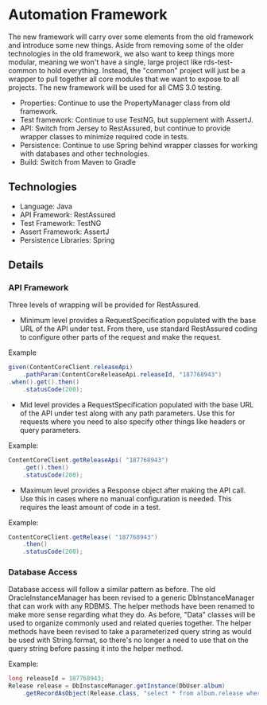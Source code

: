 # Automation Framework

The new framework will carry over some elements from the old
framework and introduce some new things.  Aside from removing some of the older
technologies in the old framework, we also want to keep things more modular,
meaning we won't have a single, large project like rds-test-common to hold
everything.  Instead, the "common" project will just be a wrapper to pull
together all core modules that we want to expose to all projects. The new framework
will be used for all CMS 3.0 testing.

* Properties: Continue to use the PropertyManager class from old framework.
* Test framework: Continue to use TestNG, but supplement with AssertJ.  
* API: Switch from Jersey to RestAssured, but continue to provide wrapper classes
  to minimize required code in tests.
* Persistence: Continue to use Spring behind wrapper classes for working with databases
  and other technologies.
* Build: Switch from Maven to Gradle


## Technologies
* Language: Java
* API Framework: RestAssured
* Test Framework: TestNG
* Assert Framework: AssertJ
* Persistence Libraries: Spring

## Details

### API Framework
Three levels of wrapping will be provided for RestAssured.
* Minimum level provides a RequestSpecification populated with the base URL of the
API under test.  From there, use standard RestAssured coding to configure other
  parts of the request and make the request.
  
Example
```java
given(ContentCoreClient.releaseApi)
    .pathParam(ContentCoreReleaseApi.releaseId, "187768943")
.when().get().then()
    .statusCode(200);
```

* Mid level provides a RequestSpecification populated with the base URL of the
  API under test along with any path parameters.  Use this for requests where
  you need to also specify other things like headers or query parameters.
  
Example:
```java
ContentCoreClient.getReleaseApi( "187768943")
    .get().then()
    .statusCode(200);
```

* Maximum level provides a Response object after making the API call.
Use this in cases where no manual configuration is needed.  This requires the
  least amount of code in a test.
  
Example:
```java
ContentCoreClient.getRelease( "187768943")
    .then()
    .statusCode(200);
```

### Database Access
Database access will follow a similar pattern as before.  The old OracleInstanceManager
has been revised to a generic DbInstanceManager that can work with any RDBMS.  The
helper methods have been renamed to make more sense regarding what they do.  As before, "Data" classes will be used 
to organize commonly used and related queries together.  The helper methods
have been revised to take a parameterized query string as would be used with String.format,
so there's no longer a need to use that on the query string before passing it into the helper
method.

Example:
```java
long releaseId = 187768943;
Release release = DbInstanceManager.getInstance(DbUser.album)
    .getRecordAsObject(Release.class, "select * from album.release where id = %d", releaseId);

```